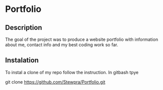 # Portfolio

## Description
The goal of the project was to produce a website portfolio with information about me, contact info and my best coding work so far.

## Instalation

To instal a clone of my repo follow the instruction.
In gitbash tpye

git clone https://github.com/Stewpra/Portfolio.git

